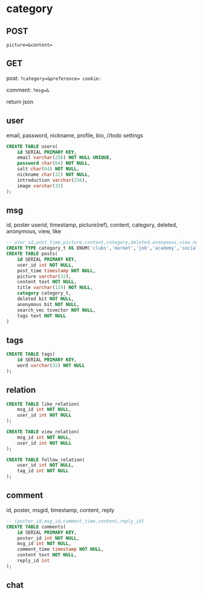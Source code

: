 # category

## POST

`picture=&content=`



## GET

post: `?category=&preference= cookie:`

comment: `?msg=&`

return json

## user

email, password, nickname, profile, bio, //todo settings

```sql
CREATE TABLE users(
    id SERIAL PRIMARY KEY,
	email varchar(256) NOT NULL UNIQUE,
    password char(64) NOT NULL,
    salt char(64) NOT NULL,
    nickname char(32) NOT NULL,
    introduction varchar(256),
    image varchar(32)
);
```



## msg

id, poster userid, timestamp, picture(ref), content, category, deleted,  anonymous, view, like

```sql
-- user_id,post_time,picture,content,category,deleted,anonymous,view_num,like_num
CREATE TYPE category_t AS ENUM('clubs','market','job','academy','social');
CREATE TABLE posts(
	id SERIAL PRIMARY KEY,
    user_id int NOT NULL,
    post_time timestamp NOT NULL,
    picture varchar(32),
    content text NOT NULL,
    title varchar(129) NOT NULL,
    category category_t,
    deleted bit NOT NULL,
    anonymous bit NOT NULL,
    search_vec tsvector NOT NULL,
    tags text NOT NULL
)

```

## tags

```sql
CREATE TABLE tags(
	id SERIAL PRIMARY KEY,
    word varchar(32) NOT NULL
);
```



## relation

```sql
CREATE TABLE like_relation(
	msg_id int NOT NULL,
    user_id int NOT NULL
);

CREATE TABLE view_relation(
	msg_id int NOT NULL,
    user_id int NOT NULL
);

CREATE TABLE follow_relation(
	user_id int NOT NULL,
    tag_id int NOT NULL
);
```



## comment

id, poster, msgid, timestamp, content, reply

```sql
-- (poster_id,msg_id,comment_time,content,reply_id)
CREATE TABLE comments(
	id SERIAL PRIMARY KEY,
    poster_id int NOT NULL,
    msg_id int NOT NULL,
    comment_time timestamp NOT NULL,
    content text NOT NULL,
    reply_id int
);
```



## chat

